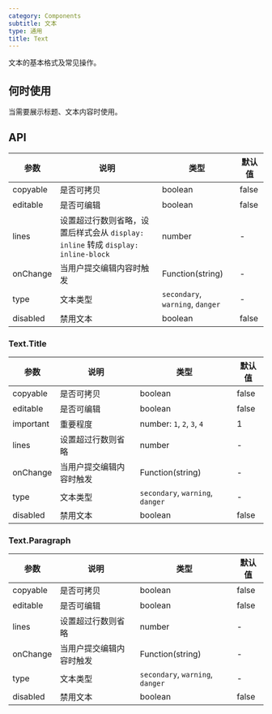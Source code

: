 ```yaml
---
category: Components
subtitle: 文本
type: 通用
title: Text
---
```


文本的基本格式及常见操作。

## 何时使用

当需要展示标题、文本内容时使用。

## API

| 参数 | 说明 | 类型 | 默认值 |
| --- | --- | --- | --- |
| copyable | 是否可拷贝 | boolean | false |
| editable | 是否可编辑 | boolean | false |
| lines | 设置超过行数则省略，设置后样式会从 `display: inline` 转成 `display: inline-block` | number | - |
| onChange | 当用户提交编辑内容时触发 | Function(string) | - |
| type | 文本类型 | `secondary`, `warning`, `danger` | - |
| disabled | 禁用文本 | boolean | false |

### Text.Title

| 参数 | 说明 | 类型 | 默认值 |
| --- | --- | --- | --- |
| copyable | 是否可拷贝 | boolean | false |
| editable | 是否可编辑 | boolean | false |
| important | 重要程度 | number: `1`, `2`, `3`, `4` | 1 |
| lines | 设置超过行数则省略 | number | - |
| onChange | 当用户提交编辑内容时触发 | Function(string) | - |
| type | 文本类型 | `secondary`, `warning`, `danger` | - |
| disabled | 禁用文本 | boolean | false |

### Text.Paragraph

| 参数 | 说明 | 类型 | 默认值 |
| --- | --- | --- | --- |
| copyable | 是否可拷贝 | boolean | false |
| editable | 是否可编辑 | boolean | false |
| lines | 设置超过行数则省略 | number | - |
| onChange | 当用户提交编辑内容时触发 | Function(string) | - |
| type | 文本类型 | `secondary`, `warning`, `danger` | - |
| disabled | 禁用文本 | boolean | false |
